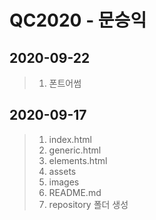 # QC2020 - 문승익

## 2020-09-22
> 1. 폰트어썸

## 2020-09-17
> 1. index.html
> 2. generic.html
> 3. elements.html
> 4. assets
> 5. images
> 6. README.md
> 7. repository 폴더 생성
